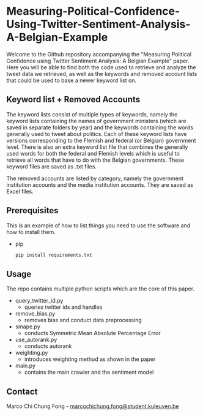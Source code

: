 # Measuring-Political-Confidence-Using-Twitter-Sentiment-Analysis-A-Belgian-Example

Welcome to the Github repository accompanying the "Measuring Political Confidence using Twitter Sentiment Analysis: A Belgian Example" paper.
Here you will be able to find both the code used to retrieve and analyze the tweet data we retrieved, as well as the keywords and removed account lists that
could be used to base a newer keyword list on.
## Keyword list + Removed Accounts
The keyword lists consist of multiple types of keywords, namely the keyword lists containing the names of government ministers (which are saved in separate folders by year) and the keywords containing the words generally used to tweet about politics. Each of these keyword lists have versions corresponding to the Flemish and federal (or Belgian) government level. There is also an extra keyword list file that combines the generally used words for both the federal and Flemish levels which is useful to retrieve all words that have to do with the Belgian governments. These keyword files are saved as .txt files.

The removed accounts are listed by category, namely the government institution accounts and the media institution accounts. They are saved as Excel files.

## Prerequisites

This is an example of how to list things you need to use the software and how to install them. 
* pip
  ```sh
  pip install requirements.txt
  ```

<!-- USAGE EXAMPLES -->
## Usage

The repo contains multiple python scripts which are the core of this paper. 

- query_twitter_id.py
  - queries twitter ids and handles 
- remove_bias.py
  - removes bias and conduct data preprocessing
- smape.py
  - conducts Symmetric Mean Absolute Percentage Error
- use_autorank.py
  - conducts autorank 
- weighting.py
  - introduces weighting method as shown in the paper
- main.py
  - contains the main crawler and the sentiment model

## Contact

Marco Chi Chung Fong - marcochichung.fong@student.kuleuven.be
